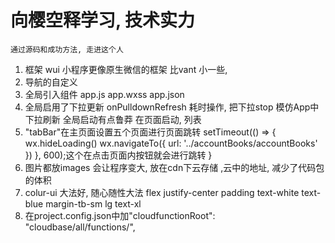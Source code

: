 # 向樱空释学习, 技术实力
    通过源码和成功方法, 走进这个人

1. 框架
    wui 小程序更像原生微信的框架
    比vant 小一些, 
2. 导航的自定义
3. 全局引入组件
    app.js app.wxss app.json
4. 全局启用了下拉更新 onPulldownRefresh
    耗时操作, 把下拉stop 模仿App中下拉刷新 
    全局启动有点鲁莽  在页面启动, 列表
5. "tabBar"在主页面设置五个页面进行页面跳转
    setTimeout(() => {
      wx.hideLoading()
      wx.navigateTo({
        url: '../accountBooks/accountBooks'
      })
    }, 600);这个在点击页面内按钮就会进行跳转
  }
6. 图片都放images 会让程序变大, 放在cdn下云存储 ,云中的地址, 减少了代码包的体积
7. colur-ui 大法好, 随心随性大法
    flex justify-center padding
    text-white text-blue
    margin-tb-sm lg text-xl
8. 在project.config.json中加"cloudfunctionRoot": "cloudbase/all/functions/",
